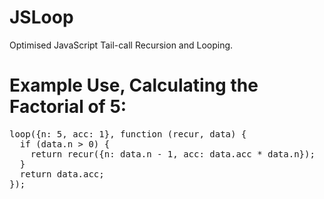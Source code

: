 # JSLoop
Optimised JavaScript Tail-call Recursion and Looping.

# Example Use, Calculating the Factorial of 5:
<pre class='js'>
loop({n: 5, acc: 1}, function (recur, data) {
  if (data.n > 0) {
    return recur({n: data.n - 1, acc: data.acc * data.n});
  }
  return data.acc;
});
</pre>
